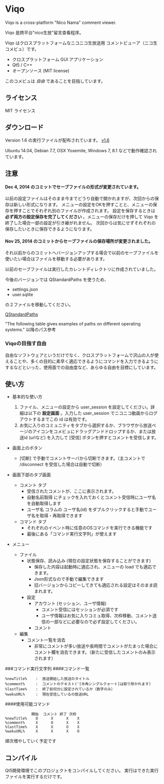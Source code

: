 Viqo
====

Viqo is a cross-platform "Nico Nama" comment viewer.

Viqo 是跨平台"nico生放"留言查看程序。

Viqo はクロスプラットフォームなニコニコ生放送用 コメントビューア（ニコ生 コメビュ）です。

* クロスプラットフォーム GUI アプリケーション
* Qt5 / C++
* オープンソース (MIT license)

このコメビュは *自由* であることを目指しています。

ライセンス
----------

MIT ライセンス

ダウンロード
------------

Version 1.6 の実行ファイルが配布されています。
[v1.6](https://github.com/diginatu/Viqo/releases/tag/v1.6)

Ubuntu 14.04, Debian 7.7, OSX Yosemite, Windows 7, 8.1 などで動作確認されています。

注意
----

#### Dec 4, 2014 のコミットでセーブファイルの形式が変更されています。
以前の設定ファイルはそのまま今までどうり自動で開かれますが、次回からの保存は新しい形式になります。
メニューの設定をOKを押すことと、メニューの保存を押すことでそれぞれ別のファイルが作成されます。
設定を保存するときは **必ず両方の設定保存を完了してください** 。メニューの保存だけを押して Viqo を終了した場合一部の設定が引き継がれません。
次回からは気にせずそれぞれの保存したいときに保存できるようになります。

#### Nov 25, 2014 のコミットからセーブファイルの保存場所が変更されました。
それ以前からのコミットへバージョンアップする場合で以前のセーブファイルを使いたい場合はファイルを移動する必要があります。

 以前のセーブファイルは実行したカレントディレクトリに作成されていました。

 今後のバージョンでは QStandardPaths を使うため、

  * settings.json
  * user.sqlite

 の２ファイルを移動してください。

[QStandardPaths](http://qt-project.org/doc/qt-5/qstandardpaths.html#LocateOption-enum)

"The following table gives examples of paths on different operating systems." 以降のパス参考


### Viqoの目指す自由
 自由なソフトウェアというだけでなく、クロスプラットフォームで沢山の人が使えることや、多くの目的に素早く適応できるようにコマンドを入力できるようにするなどといった、使用面での自由度など、あらゆる自由を目標にしています。

使い方
------
* 基本的な使い方
  1. ファイル、メニューの設定から user_session を設定してください。詳細は以下の **設定画面** 。入力した user_session でニコニコ動画からログアウトするまでこの id は有効です。
  2. お気に入りのコミュニティをタブから選択するか、ブラウザから放送ページのアイコンをコメビュにドラッグアンドドロップするか、または放送id (urlなど) を入力して [受信] ボタンを押すとコメントを受信します。

* 画面上のボタン
  + [切断] で手動でコメントサーバから切断できます。（主コメントで /disconnect を受信した場合は自動で切断）

* 画面下部のタブ画面
  + コメント タブ
    - 受信されたコメントが、ここに表示されます。
    - 自動名前取得 にチェックを入れておくとコメント受信時にユーザ名を自動取得します
    - ユーザ名 コラムの ユーザ名(id) をダブルクリックすると手動でユーザ名を取得・再取得できます
  + コマンド タブ
    - それぞれのイベント時に任意のOSコマンドを実行できる機能です
    - 最後にある「コマンド実行文字列」が使えます

* メニュー
  + ファイル
    - 状態保存、読み込み (現在の設定状態を保存することができます)
      + 保存した内容は起動時に適応され、メニューの load でも適応できます。
      + Json形式なので手動で編集できます
      + 旧バージョンからコピーしてきても適応される設定はそのまま読まれます。
    - 設定
      + アカウント (セッション、ユーザ情報)
        * コメント受信にはセッションが必須です
        * ユーザ情報はお気に入りコミュ取得、次枠移動、コメント送信の一部などに必要なので必ず設定してください。
      + コメント
  + 編集
    - コメント一覧を消去
      + 非常にコメントが多い放送や長時間でコメントがたまった場合にコメント欄を消去できます。（新たに受信したコメントのみ表示されます）


###コマンド実行文字列
####コマンド一覧
```
%newTitle%    :  放送開始した放送のタイトル
%comment%     :  コメントのテキスト('[半角シングルクォート]は取り除かれます)
%lastTime%    :  終了前何分に設定されているか（数字のみ）
%wakuURL%     :  現在受信しているの放送URL
```

####使用可能コマンド
```
            開始  コメント 終了 次枠
%newTitle%    O      X      X    X
%comment%     X      O      X    X  
%lastTime%    X      X      O    X  
%wakuURL%     X      X      X    O  
```
順次増やしていく予定です

コンパイル
----------

Qt5開発環境でこのプロジェクトをコンパイルしてください。
実行はできた実行ファイルを実行するだけです。

